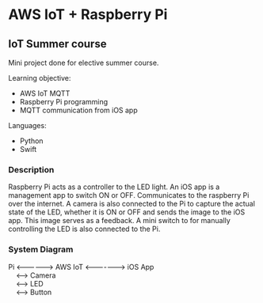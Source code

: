 # AWS IoT + Raspberry Pi

## IoT Summer course

Mini project done for elective summer course.

Learning objective:
- AWS IoT MQTT
- Raspberry Pi programming
- MQTT communication from iOS app

Languages:
- Python
- Swift


### Description
Raspberry Pi acts as a controller to the LED light. An iOS app is a management app to switch ON or OFF. Communicates to the raspberry Pi over the internet. A camera is also connected to the Pi to capture the actual state of the LED, whether it is ON or OFF and sends the image to the iOS app. This image serves as a feedback. A mini switch to for manually controlling the LED is also connected to the Pi.


### System Diagram


Pi <------> AWS IoT <-------> iOS App\
&nbsp;&nbsp;&nbsp;&nbsp;<--> Camera\
&nbsp;&nbsp;&nbsp;&nbsp;<--> LED\
&nbsp;&nbsp;&nbsp;&nbsp;<--> Button